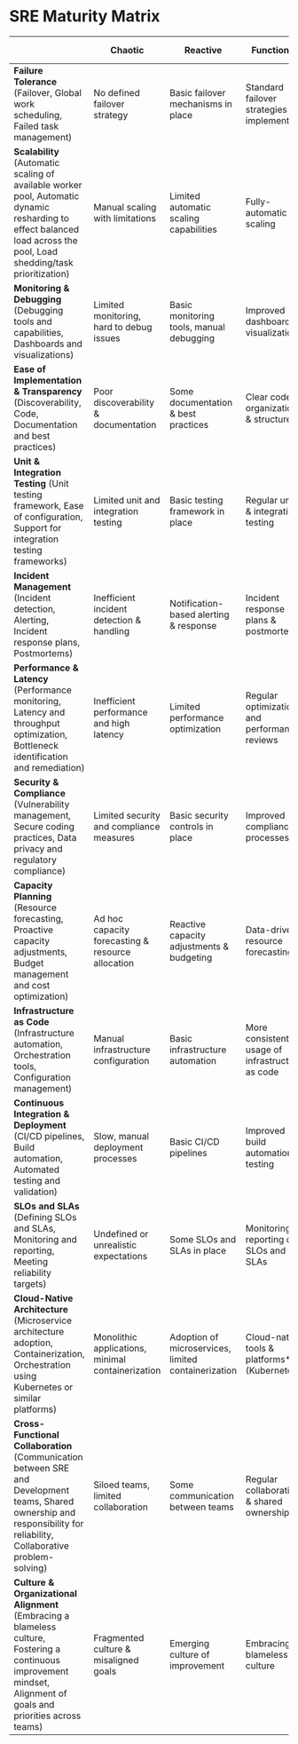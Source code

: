 # SRE Maturity Matrix

|                                                                                                                                                                     | Chaotic                                           | Reactive                                            | Functional                                      | Proactive                                            | Continuous Improvement                             |
|---------------------------------------------------------------------------------------------------------------------------------------------------------------------|---------------------------------------------------|-----------------------------------------------------|-------------------------------------------------|------------------------------------------------------|----------------------------------------------------|
| **Failure Tolerance** (Failover, Global work scheduling, Failed task management)                                                                                        | No defined failover strategy                      | Basic failover mechanisms in place                  | Standard failover strategies implemented        | Proactive failure detection & mitigation             | Continuous optimizations of failure strategies     |
| **Scalability** (Automatic scaling of available worker pool, Automatic dynamic resharding to effect balanced load across the pool, Load shedding/task prioritization)    | Manual scaling with limitations                   | Limited automatic scaling capabilities              | Fully-automatic scaling                         | Dynamic load balancing & resource management         | Advanced auto-scaling and load shedding            |
| **Monitoring & Debugging** (Debugging tools and capabilities, Dashboards and visualizations)                                                                             | Limited monitoring, hard to debug issues          | Basic monitoring tools, manual debugging            | Improved dashboard & visualization              | Advanced monitoring & debugging tools                | Real-time monitoring and predictive analysis       |
| **Ease of Implementation & Transparency** (Discoverability, Code, Documentation and best practices)                                                                      | Poor discoverability & documentation              | Some documentation & best practices                 | Clear code organization & structure             | Well-documented & transparent processes              | Continuous improvement of documentation            |
| **Unit & Integration Testing** (Unit testing framework, Ease of configuration, Support for integration testing frameworks)                                               | Limited unit and integration testing              | Basic testing framework in place                    | Regular unit & integration testing              | CI/CD pipeline with automated testing                | Comprehensive test coverage & automation           |
| **Incident Management** (Incident detection, Alerting, Incident response plans, Postmortems)                                                                             | Inefficient incident detection & handling         | Notification-based alerting & response              | Incident response plans & postmortems           | Automated incident detection & remediation           | AI-based incident prediction & prevention          |
| **Performance & Latency** (Performance monitoring, Latency and throughput optimization, Bottleneck identification and remediation)                                       | Inefficient performance and high latency          | Limited performance optimization                    | Regular optimization and performance reviews    | Advanced latency & throughput optimization           | Real-time performance monitoring & optimization    |
| **Security & Compliance** (Vulnerability management, Secure coding practices, Data privacy and regulatory compliance)                                                    | Limited security and compliance measures          | Basic security controls in place                    | Improved compliance processes                   | Proactive security audits & vulnerability management | Advanced security and automated audits             |
| **Capacity Planning** (Resource forecasting, Proactive capacity adjustments, Budget management and cost optimization)                                                    | Ad hoc capacity forecasting & resource allocation | Reactive capacity adjustments & budgeting           | Data-driven resource forecasting                | Proactive & predictive capacity planning             | Continuous cost optimization & resource efficiency |
| **Infrastructure as Code** (Infrastructure automation, Orchestration tools, Configuration management)                                                                    | Manual infrastructure configuration               | Basic infrastructure automation                     | More consistent usage of infrastructure as code | Advanced deployment automation & orchestration       | Fully automated & Self-healing infrastructure      |
| **Continuous Integration & Deployment** (CI/CD pipelines, Build automation, Automated testing and validation)                                                            | Slow, manual deployment processes                 | Basic CI/CD pipelines                               | Improved build automation & testing             | Automated deployment & rollback strategies           | Seamless Integration and continuous deployment     |
| **SLOs and SLAs** (Defining SLOs and SLAs, Monitoring and reporting, Meeting reliability targets)                                                                        | Undefined or unrealistic expectations             | Some SLOs and SLAs in place                         | Monitoring & reporting on SLOs and SLAs         | Meeting reliability targets consistently             | Regular review and optimization of SLOs and SLAs   |
| **Cloud-Native Architecture** (Microservice architecture adoption, Containerization, Orchestration using Kubernetes or similar platforms)                                | Monolithic applications, minimal containerization | Adoption of microservices, limited containerization | Cloud-native tools & platforms** (Kubernetes)     | Mature cloud-native architecture                     | Advanced auto-scaling, container orchestration     |
| **Cross-Functional Collaboration** (Communication between SRE and Development teams, Shared ownership and responsibility for reliability, Collaborative problem-solving) | Siloed teams, limited collaboration               | Some communication between teams                    | Regular collaboration & shared ownership        | Seamless cross-team problem-solving                  | High levels of collaboration across all teams      |
| **Culture & Organizational Alignment** (Embracing a blameless culture, Fostering a continuous improvement mindset, Alignment of goals and priorities across teams)       | Fragmented culture & misaligned goals             | Emerging culture of improvement                     | Embracing a blameless culture                   | Strong focus on continuous improvement               | Organization-wide alignment on reliability & goals |
